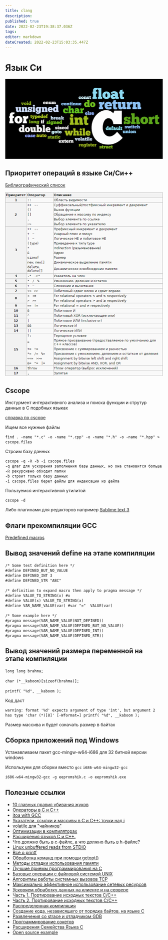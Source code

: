 ```yaml
---
title: clang
description: 
published: true
date: 2022-02-23T19:38:37.036Z
tags: 
editor: markdown
dateCreated: 2022-02-23T15:03:35.447Z
---
```


# Язык Си

![Clang](../img/C.jpg)

## Приоритет операций в языке Си/Си++
[Библиографический список](https://en.wikipedia.org/wiki/Operators_in_C_and_C%2B%2B)

![priority](../img/priority.png)

## Cscope

Инстурмент интерактивного анализа и поиска функции и струтур данных в С подобных языках

[справка по cscope](https://courses.cs.washington.edu/courses/cse451/12sp/tutorials/tutorial_cscope.html)

Ищем все нужные файлы

    find . -name "*.c" -o -name "*.cpp" -o -name "*.h" -o -name "*.hpp" > cscope.files

Строим базу данных

    cscope -q -R -b -i cscope.files
    -q флаг для ускорения заполнения базы данных, но она становится больше
    -R рекурсивно обходит папки
    -b строит только базу данных
    -i cscope.files берет файлы для индексации из файла

Пользуемся интерактивной утилитой

    cscope -d

Либо плагинами для редакторов например [Sublime text 3](https://packagecontrol.io/packages/Cscope)

## Флаги прекомпиляции GCC

[Predefined macros](https://gcc.gnu.org/onlinedocs/cpp/Predefined-Macros.html)

## Вывод значений define на этапе компиляции
```
/* Some test definition here */
#define DEFINED_BUT_NO_VALUE
#define DEFINED_INT 3
#define DEFINED_STR "ABC"

/* definition to expand macro then apply to pragma message */
#define VALUE_TO_STRING(x) #x
#define VALUE(x) VALUE_TO_STRING(x)
#define VAR_NAME_VALUE(var) #var "="  VALUE(var)

/* Some example here */
#pragma message(VAR_NAME_VALUE(NOT_DEFINED))
#pragma message(VAR_NAME_VALUE(DEFINED_BUT_NO_VALUE))
#pragma message(VAR_NAME_VALUE(DEFINED_INT))
#pragma message(VAR_NAME_VALUE(DEFINED_STR))
```

## Вывод значений размера переменной на этапе компиляции

```
long long brahma;

char (*__kaboom)[sizeof(brahma)];

printf( "%d", __kaboom );
```
Код даст
```
warning: format '%d' expects argument of type 'int', but argument 2 has type 'char (*)[8]' [-Wformat=] printf( "%d", __kaboom );
```
Размер массива и будет означать размер в байтах

## Сборка приложений под Windows

Устанавливаем пакет gcc-mingw-w64-i686 для 32 битной версии windows

Используем для сборки вместо `gcc` `i686-w64-mingw32-gcc`

    i686-w64-mingw32-gcc -g eepromshik.c -o eepromshik.exe

## Полезные ссылки
- [10 главных правил убивания жуков](https://habrahabr.ru/post/226495/)
- [Операторы в C и C++](https://ru.wikipedia.org/wiki/Операторы_в_C_и_C%2B%2B)
- [itoa with GCC](http://www.strudel.org.uk/itoa/)
- [Указатели, ссылки и массивы в C и C++: точки над i](https://habrahabr.ru/post/251091/)
- [volatile для "чайников"](http://www.pic24.ru/doku.php/osa/articles/volatile_for_chainiks)
- [Оптимизации в компиляторах](https://habrahabr.ru/post/124131/)
- [Расширения языков C и C++.](https://habrahabr.ru/post/315676/)
- [Что должно быть в с-файле, а что должно быть в h-файле?](https://habrahabr.ru/post/280764/)
- [Linux unbuffered reads from STDIO](https://stackoverflow.com/questions/17848561/linux-unbuffered-reads-from-stdio)
- [Всё о printf](http://all-ht.ru/inf/prog/c/func/printf.html)
- [Обработка команд при помощи getopt()](https://www.ibm.com/developerworks/ru/library/au-unix-getopt/index.html)
- [Методы отладки использования памяти](https://www.ibm.com/developerworks/ru/library/au-memorytechniques/index.html)
- [Лучшие приемы программирования на C](https://www.ibm.com/developerworks/ru/library/au-hook_duttaC/index.html)
- [Базовые операции с файловой системой UNIX](https://www.ibm.com/developerworks/ru/library/au-unix-readdir/index.html)
- [Алгоритмы работы системных вызовов TCP](https://www.ibm.com/developerworks/ru/library/au-tcpsystemcalls/index.html)
- [Максимально эффективное использование сетевых ресурсов](https://www.ibm.com/developerworks/ru/library/au-highperform1/index.html)
- [Ускоряем обработку данных на клиенте и на сервере](https://www.ibm.com/developerworks/ru/library/au-highperform2/index.html)
- [Часть 1. Портирование исходных текстов C/C++](https://www.ibm.com/developerworks/ru/library/au-porting/index.html)
- [Часть 2. Портирование исходных текстов C/C++](https://www.ibm.com/developerworks/ru/library/au-porting2/index.html)
- [Распределенная компиляция](https://www.ibm.com/developerworks/ru/library/au-dist_comp/index.html)
- [Создание кода, независящего от порядка байтов, на языке C](https://www.ibm.com/developerworks/ru/library/au-endianc/index.html)
- [Развлечения со strace и отладчиком GDB](https://www.ibm.com/developerworks/ru/library/au-unix-strace/index.html)
- [Программирование сокетов](https://www.ibm.com/support/knowledgecenter/ssw_ibm_i_73/rzab6/rzab6soxoverview.htm)
- [Расширения Семейства Языка C](https://www.opennet.ru/docs/RUS/gcc/gcc1-4.html)
- [Open source example](http://www.bogotobogo.com/index.php)
